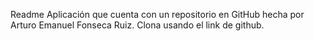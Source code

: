 Readme
Aplicación que cuenta con un repositorio en GitHub hecha por Arturo Emanuel Fonseca Ruiz.
Clona usando el link de github.
